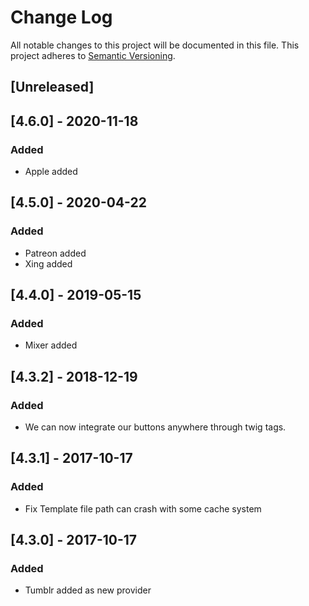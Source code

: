 # Change Log

All notable changes to this project will be documented in this file. This project adheres to [Semantic Versioning](http://semver.org/).


## [Unreleased]

## [4.6.0] - 2020-11-18
### Added
- Apple added

## [4.5.0] - 2020-04-22
### Added
- Patreon added
- Xing added

## [4.4.0] - 2019-05-15
### Added
- Mixer added

## [4.3.2] - 2018-12-19
### Added
- We can now integrate our buttons anywhere through twig tags.

## [4.3.1] - 2017-10-17
### Added
- Fix Template file path can crash with some cache system

## [4.3.0] - 2017-10-17
### Added
- Tumblr added as new provider
